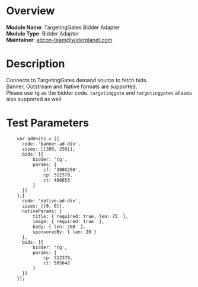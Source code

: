 # Overview

**Module Name**: TargetingGates Bidder Adapter  
**Module Type**: Bidder Adapter  
**Maintainer**: adcon-team@widerplanet.com

# Description

Connects to TargetingGates demand source to fetch bids.  
Banner, Outstream and Native formats are supported.  
Please use `tg` as the bidder code.
`targetinggate` and `targetinggates` aliases also supported as well.

# Test Parameters

```
    var adUnits = [{
      code: 'banner-ad-div',
      sizes: [[300, 250]],
      bids: [{
          bidder: 'tg',
          params: {
              cf: '300X250',
              cp: 512379,
              ct: 486653
          }
      }]
    },{
      code: 'native-ad-div',
      sizes: [[0, 0]],
      nativeParams: {
          title: { required: true, len: 75  },
          image: { required: true  },
          body: { len: 200  },
          sponsoredBy: { len: 20 }
      },
      bids: [{
          bidder: 'tg',
          params: {
              cp: 512379,
              ct: 505642
          }
      }]
    }];
```
